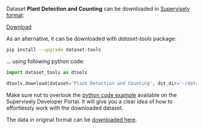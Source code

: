 Dataset **Plant Detection and Counting** can be downloaded in [Supervisely format](https://developer.supervisely.com/api-references/supervisely-annotation-json-format):

 [Download](https://assets.supervisely.com/remote/eyJsaW5rIjogImZzOi8vYXNzZXRzLzIzMzJfUGxhbnQgRGV0ZWN0aW9uIGFuZCBDb3VudGluZy9wbGFudC1kZXRlY3Rpb24tYW5kLWNvdW50aW5nLURhdGFzZXROaW5qYS50YXIiLCAic2lnIjogIm1CRGJPK3hGUmF1YmhwWlpHZ28zRldPUXdUb204K0x2WitzREdVQTNYZmc9In0=)

As an alternative, it can be downloaded with *dataset-tools* package:
``` bash
pip install --upgrade dataset-tools
```

... using following python code:
``` python
import dataset_tools as dtools

dtools.download(dataset='Plant Detection and Counting', dst_dir='~/dataset-ninja/')
```
Make sure not to overlook the [python code example](https://developer.supervisely.com/getting-started/python-sdk-tutorials/iterate-over-a-local-project) available on the Supervisely Developer Portal. It will give you a clear idea of how to effortlessly work with the downloaded dataset.

The data in original format can be [downloaded here](https://zenodo.org/record/4890370/files/UAVmulticrop.zip?download=1).